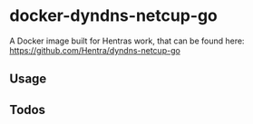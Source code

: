 # docker-dyndns-netcup-go

A Docker image built for Hentras work, that can be found here: https://github.com/Hentra/dyndns-netcup-go



## Usage

## Todos
